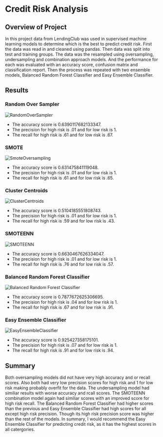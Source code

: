 # Credit Risk Analysis

## Overview of Project
In this project data from LendingClub was used in supervised machine learning models to determine which is
the best to predict credit risk. First the data was read in and cleaned using pandas. Then data was split 
into test and training groups. The data was the resampled using oversampling, undersampling and combination 
approach models. And the performance for each was evaluated with an accuracy score, confusion matrix and 
classification report. Then the process was repeated with two ensemble models, Balanced Random Forest Classifier
and Easy Ensemble Classifier.

## Results
### Random Over Sampler

![RandomOverSampler](https://user-images.githubusercontent.com/103155045/194446933-11997065-11da-4c0c-930a-c9de6ee07f03.png)
  
  - The accuracy score is 0.6390117682133347.
  - The precision for high risk is .01 and for low risk is 1.
  - The recall for high risk is .61 and for low risk is .67.


### SMOTE

![SmoteOversampling](https://user-images.githubusercontent.com/103155045/194446958-c9c96f5c-1d46-4a6c-9b12-ee665626ca32.png)

  - The accuracy score is 0.631475841119048.
  - The precision for high risk is .01 and for low risk is 1.
  - The recall for high risk is .61 and for low risk is .65.


### Cluster Centroids

![ClusterCentroids](https://user-images.githubusercontent.com/103155045/194446982-118cd230-e66f-4032-bdcf-dd7dc1903ab4.png)

  - The accuracy score is 0.5104185551808743.
  - The precision for high risk is .01 and for low risk is 1.
  - The recall for high risk is .59 and for low risk is .43.


### SMOTEENN

![SMOTEENN](https://user-images.githubusercontent.com/103155045/194446992-0d5f1ca0-ceeb-4235-a0de-e730d3c28e95.png)

  - The accuracy score is 0.6630467626334047.
  - The precision for high risk is .01 and for low risk is 1.
  - The recall for high risk is .76 and for low risk is .57.


### Balanced Random Forest Classifier

![Balanced Random Forest Classifier](https://user-images.githubusercontent.com/103155045/194447007-f62718da-2094-4ff4-abea-12d17e97b6a4.png)

  - The accuracy score is 0.7877672625306695.
  - The precision for high risk is .04 and for low risk is 1.
  - The recall for high risk is .67 and for low risk is .91.

### Easy Ensemble Classifier

![EasyEnsembleClassifier](https://user-images.githubusercontent.com/103155045/194447034-26153e97-2fc0-4af5-bd55-e7dc8a90a222.png)

  - The accuracy score is 0.925427358175101.
  - The precision for high risk is .07 and for low risk is 1.
  - The recall for high risk is .91 and for low risk is .94.

## Summary
  Both oversampling models did not have very high accuracy and or recall scores. Also both had very low precision scores for high risk
and 1 for low risk making probably overfit for the data. The undersampling model had similiar results with worse accuracy and rcall 
scores. The SMOTEENN combination model again had similiar scores with an improved score for high risk recall. The Balanced Random Forest
Classifier had higher scores than the previous and Easy Ensemble Classifier had high scores for all except high risk precision. Though
its high risk precision score was higher than the rest of the models. In summary, I would recommend the Easy Ensemble Classifier for 
predicting credit risk, as it has the highest scores in all catergories. 
